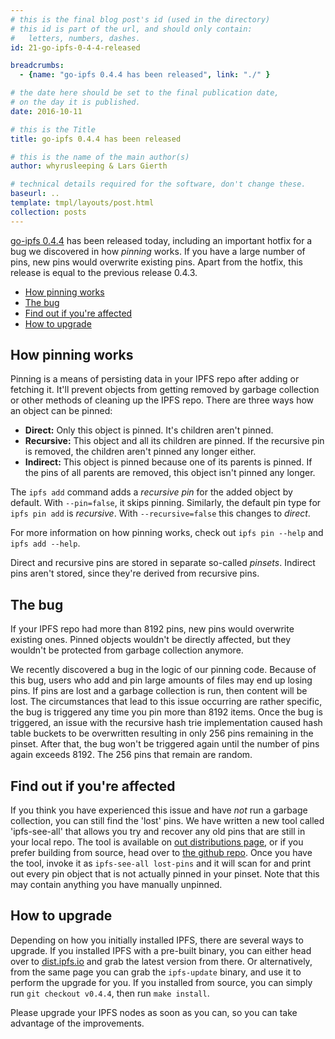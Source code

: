 ```yaml
---
# this is the final blog post's id (used in the directory)
# this id is part of the url, and should only contain:
#   letters, numbers, dashes.
id: 21-go-ipfs-0-4-4-released

breadcrumbs:
  - {name: "go-ipfs 0.4.4 has been released", link: "./" }

# the date here should be set to the final publication date,
# on the day it is published.
date: 2016-10-11

# this is the Title
title: go-ipfs 0.4.4 has been released

# this is the name of the main author(s)
author: whyrusleeping & Lars Gierth

# technical details required for the software, don't change these.
baseurl: ..
template: tmpl/layouts/post.html
collection: posts
---
```


[go-ipfs 0.4.4](https://dist.ipfs.io/#go-ipfs) has been released today,
including an important hotfix for a bug we discovered in how *pinning* works.
If you have a large number of pins, new pins would overwrite existing pins.
Apart from the hotfix, this release is equal to the previous release 0.4.3.

- [How pinning works](#how-pinning-works)
- [The bug](#the-bug)
- [Find out if you're affected](#find-out-if-you-re-affected)
- [How to upgrade](#how-to-upgrade)

## How pinning works

Pinning is a means of persisting data in your IPFS repo after adding or fetching it.
It'll prevent objects from getting removed by garbage collection or other methods
of cleaning up the IPFS repo. There are three ways how an object can be pinned:

- **Direct:** Only this object is pinned. It's children aren't pinned.
- **Recursive:** This object and all its children are pinned.
  If the recursive pin is removed, the children aren't pinned any longer either.
- **Indirect:** This object is pinned because one of its parents is pinned.
  If the pins of all parents are removed, this object isn't pinned any longer.

The `ipfs add` command adds a *recursive pin* for the added object by default.
With `--pin=false`, it skips pinning. Similarly, the default pin type for
`ipfs pin add` is *recursive*. With `--recursive=false` this changes to *direct*.

For more information on how pinning works, check out `ipfs pin --help` and `ipfs add --help`.

Direct and recursive pins are stored in separate so-called *pinsets*.
Indirect pins aren't stored, since they're derived from recursive pins.

## The bug

If your IPFS repo had more than 8192 pins, new pins would overwrite existing ones.
Pinned objects wouldn't be directly affected, but they wouldn't be protected from
garbage collection anymore.

We recently discovered a bug in the logic of our pinning code. Because of this
bug, users who add and pin large amounts of files may end up losing pins. If
pins are lost and a garbage collection is run, then content will be lost. The
circumstances that lead to this issue occurring are rather specific, the bug is
triggered any time you pin more than 8192 items. Once the bug is triggered, an
issue with the recursive hash trie implementation caused hash table buckets to
be overwritten resulting in only 256 pins remaining in the pinset. After that,
the bug won't be triggered again until the number of pins again exceeds 8192.
The 256 pins that remain are random.

## Find out if you're affected

If you think you have experienced this issue and have *not* run a garbage
collection, you can still find the 'lost' pins. We have written a new tool
called 'ipfs-see-all' that allows you try and recover any old pins that are
still in your local repo. The tool is available on [out distributions
page](https://dist.ipfs.io), or if you prefer building from source, head over
to [the github repo](https://github.com/whyrusleeping/ipfs-see-all). Once you
have the tool, invoke it as `ipfs-see-all lost-pins` and it will scan for and
print out every pin object that is not actually pinned in your pinset. Note
that this may contain anything you have manually unpinned.

## How to upgrade

Depending on how you initially installed IPFS, there are several ways to
upgrade. If you installed IPFS with a pre-built binary, you can either head over
to [dist.ipfs.io](https://dist.ipfs.io/#go-ipfs) and grab the latest version
from there. Or alternatively, from the same page you can grab the `ipfs-update`
binary, and use it to perform the upgrade for you. If you installed from
source, you can simply run `git checkout v0.4.4`, then run `make install`.

Please upgrade your IPFS nodes as soon as you can,
so you can take advantage of the improvements.
